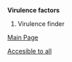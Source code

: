 **Virulence factors**

1. Virulence finder 

[Main Page](http://www.mgc.ac.cn/VFs/) 

[Accesible to all](http://www.mgc.ac.cn/VFs/main.htm)